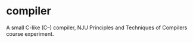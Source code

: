 # compiler
A small C-like (C–) compiler, NJU Principles and Techniques of Compilers course experiment.
